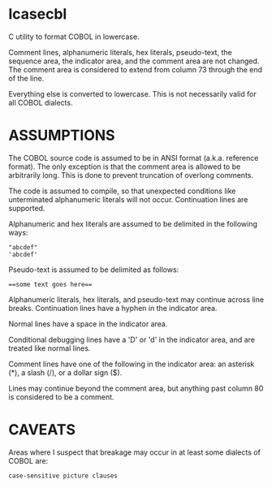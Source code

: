 lcasecbl
========

C utility to format COBOL in lowercase.

Comment lines, alphanumeric literals, hex literals, pseudo-text, the sequence
area, the indicator area, and the comment area are not changed. The comment
area is considered to extend from column 73 through the end of the line.

Everything else is converted to lowercase. This is not necessarily valid for
all COBOL dialects.

ASSUMPTIONS
===========

The COBOL source code is assumed to be in ANSI format (a.k.a. reference format).
The only exception is that the comment area is allowed to be arbitrarily long.
This is done to prevent truncation of overlong comments.

The code is assumed to compile, so that unexpected conditions like unterminated
alphanumeric literals will not occur. Continuation lines are supported.

Alphanumeric and hex literals are assumed to be delimited in the following ways:

    "abcdef"
    'abcdef'

Pseudo-text is assumed to be delimited as follows:

    ==some text goes here==

Alphanumeric literals, hex literals, and pseudo-text may continue across line
breaks. Continuation lines have a hyphen in the indicator area.

Normal lines have a space in the indicator area.

Conditional debugging lines have a 'D' or 'd' in the indicator area, and are
treated like normal lines.

Comment lines have one of the following in the indicator area: an asterisk (*),
a slash (/), or a dollar sign ($).

Lines may continue beyond the comment area, but anything past column 80 is
considered to be a comment.

CAVEATS
=======

Areas where I suspect that breakage may occur in at least some dialects of
COBOL are:

    case-sensitive picture clauses